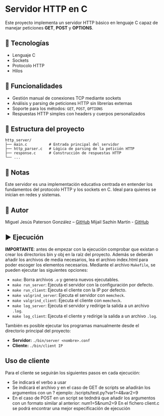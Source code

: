 # Servidor HTTP en C

Este proyecto implementa un servidor HTTP básico en lenguaje C capaz de manejar peticiones **GET**, **POST** y **OPTIONS**.

## 🔧 Tecnologías
- Lenguaje C
- Sockets
- Protocolo HTTP
- Hilos

## 🚀 Funcionalidades
- Gestión manual de conexiones TCP mediante sockets
- Análisis y parsing de peticiones HTTP sin librerías externas
- Soporte para los métodos: `GET`, `POST`, `OPTIONS`
- Respuestas HTTP simples con headers y cuerpos personalizados

## 📁 Estructura del proyecto
```
http_server/
├── main.c          # Entrada principal del servidor
├── http_parser.c   # Lógica de parsing de la petición HTTP
├── response.c      # Construcción de respuestas HTTP
└── ...
```

## 📌 Notas
Este servidor es una implementación educativa centrada en entender los fundamentos del protocolo HTTP y los sockets en C. Ideal para quienes se inician en redes y sistemas.

## 👤 Autor
Miguel Jesús Paterson González – [GitHub](https://github.com/paterson3c)
Mijail Sazhín Martín - [GitHub](https://github.com/MijailSM)

## ▶️ Ejecución
**IMPORTANTE**: antes de empezar con la ejecución comprobar que existan o crear los directorios bin y obj en la raíz del proyecto. Además se deberán añadir los archivos de media necesarios, lea el archivo index.html para poder escoger los elementos necesarios.
Mediante el archivo `Makefile`, se pueden ejecutar las siguientes opciones:

- `make`: Borra archivos `.o` y genera nuevos ejecutables.
- `make run_server`: Ejecuta el servidor con la configuración por defecto.
- `make run_client`: Ejecuta el cliente con la IP por defecto.
- `make valgrind_server`: Ejecuta el servidor con `memcheck`.
- `make valgrind_client`: Ejecuta el cliente con `memcheck`.
- `make log_server`: Ejecuta el servidor y redirige la salida a un archivo `.log`.
- `make log_client`: Ejecuta el cliente y redirige la salida a un archivo `.log`.

También es posible ejecutar los programas manualmente desde el directorio principal del proyecto:

- **Servidor:** `./bin/server <nombre>.conf`
- **Cliente:** `./bin/client IP`

## Uso de cliente
Para el cliente se seguirán los siguientes pasos en cada ejecución:
- Se indicará el verbo a usar
- Se indicará el archivo y en el caso de GET de scripts se añadirán los argumentos con un ? ejemplo: /scripts/test.py?var1=4&var2=9
- En el caso de POST en un script se tedndrá que añadir los argumentos con un formato similar al anterior: num1=5&num2=9
En el fichero client.c se podrá encontrar una mejor especificación de ejecución
